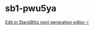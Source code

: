 # sb1-pwu5ya

[Edit in StackBlitz next generation editor ⚡️](https://stackblitz.com/~/github.com/coroldev/sb1-pwu5ya)
